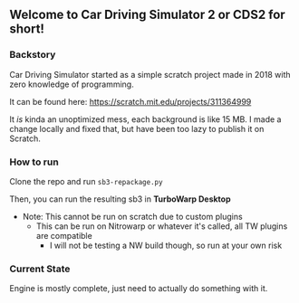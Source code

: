 ## Welcome to Car Driving Simulator 2 or CDS2 for short!

### Backstory
Car Driving Simulator started as a simple scratch project made in 2018 with zero knowledge of programming.

It can be found here: https://scratch.mit.edu/projects/311364999

It *is* kinda an unoptimized mess, each background is like 15 MB. I made a change locally and fixed that, but have been too lazy to publish it on Scratch.

### How to run

Clone the repo and run `sb3-repackage.py`

Then, you can run the resulting sb3 in **TurboWarp Desktop**
- Note: This cannot be run on scratch due to custom plugins
    - This can be run on Nitrowarp or whatever it's called, all TW plugins are compatible
        - I will not be testing a NW build though, so run at your own risk

### Current State

Engine is mostly complete, just need to actually do something with it.